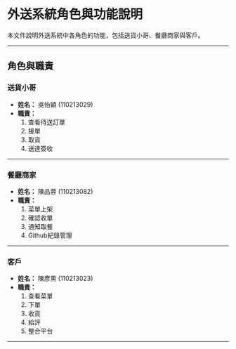 # 外送系統角色與功能說明

本文件說明外送系統中各角色的功能，包括送貨小哥、餐廳商家與客戶。

---

## 角色與職責

### **送貨小哥**  
- **姓名：** 吳怡穎 (110213029)  
- **職責：**  
  1. 查看待送訂單  
  2. 接單  
  3. 取貨  
  4. 送達簽收  

---

### **餐廳商家**  
- **姓名：** 陳品蓉 (110213082)  
- **職責：**  
  1. 菜單上架  
  2. 確認收單  
  3. 通知取餐
  4. Github紀錄管理

---

### **客戶**  
- **姓名：** 陳彥熏 (110213023)  
- **職責：**  
  1. 查看菜單  
  2. 下單  
  3. 收貨  
  4. 給評
  5. 整合平台

---

